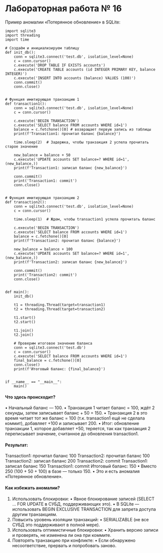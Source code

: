# Лабораторная работа № 16

Пример аномалии «Потерянное обновление» в SQLite:

```
import sqlite3
import threading
import time

# Создаём и инициализируем таблицу
def init_db():
    conn = sqlite3.connect('test.db', isolation_level=None)
    c = conn.cursor()
    c.execute('DROP TABLE IF EXISTS accounts')
    c.execute('CREATE TABLE accounts (id INTEGER PRIMARY KEY, balance INTEGER)')
    c.execute('INSERT INTO accounts (balance) VALUES (100)')
    conn.commit()
    conn.close()


# Функция имитирующая транзакцию 1
def transaction1():
    conn = sqlite3.connect('test.db', isolation_level=None)
    c = conn.cursor()

    c.execute('BEGIN TRANSACTION')
    c.execute('SELECT balance FROM accounts WHERE id=1')
    balance = c.fetchone()[0] # возвращает первую запись из таблицы
    print(f'Transaction1: прочитал баланс {balance}')

    time.sleep(2)  # Задержка, чтобы транзакция 2 успела прочитать старое значение

    new_balance = balance + 50
    c.execute('UPDATE accounts SET balance=? WHERE id=1', (new_balance,))
    print(f'Transaction1: записал баланс {new_balance}')

    conn.commit()
    print('Transaction1: commit')
    conn.close()


# Функция имитирующая транзакцию 2
def transaction2():
    conn = sqlite3.connect('test.db', isolation_level=None)
    c = conn.cursor()

    time.sleep(1)  # Ждем, чтобы transaction1 успела прочитать баланс

    c.execute('BEGIN TRANSACTION')
    c.execute('SELECT balance FROM accounts WHERE id=1')
    balance = c.fetchone()[0]
    print(f'Transaction2: прочитал баланс {balance}')

    new_balance = balance + 100
    c.execute('UPDATE accounts SET balance=? WHERE id=1', (new_balance,))
    print(f'Transaction2: записал баланс {new_balance}')

    conn.commit()
    print('Transaction2: commit')
    conn.close()


def main():
    init_db()

    t1 = threading.Thread(target=transaction1)
    t2 = threading.Thread(target=transaction2)

    t1.start()
    t2.start()

    t1.join()
    t2.join()

    # Проверим итоговое значение баланса
    conn = sqlite3.connect('test.db')
    c = conn.cursor()
    c.execute('SELECT balance FROM accounts WHERE id=1')
    final_balance = c.fetchone()[0]
    conn.close()
    print(f'Итоговый баланс: {final_balance}')


if __name__ == "__main__":
    main()
```

#### Что здесь происходит?
•	Начальный баланс — 100.
•	Транзакция 1 читает баланс = 100, ждёт 2 секунды, затем записывает баланс + 50 = 150.
•	Транзакция 2 в это время читает тот же баланс = 100 (т.к. transaction1 ещё не сделала коммит), добавляет +100 и записывает 200.
•	Итог: обновление транзакции 1, которое добавляет +50, теряется, так как транзакция 2 переписывает значение, считанное до обновления transaction1.

#### Результат:
Transaction1: прочитал баланс 100
Transaction2: прочитал баланс 100
Transaction2: записал баланс 200
Transaction2: commit
Transaction1: записал баланс 150
Transaction1: commit
Итоговый баланс: 150
•	Вместо 250 (100 + 50 + 100) в базе — только 150.
•	Это и есть аномалия «Потерянное обновление».

#### Как избежать аномалии?

1. Использовать блокировки:
•	Явное блокирование записей (SELECT ... FOR UPDATE в СУБД, поддерживающих это).
•	В SQLite — использовать BEGIN EXCLUSIVE TRANSACTION для запрета доступа другим транзакциям.
2. Повысить уровень изоляции транзакций:
•	SERIALIZABLE (не все СУБД это поддерживают в полной мере).
3. Использовать оптимистичные блокировки:
•	Хранить версию записи и проверять, не изменена ли она при коммите.
4. Повторять транзакцию при конфликте:
•	Если обнаружено несоответствие, прервать и попробовать заново.

